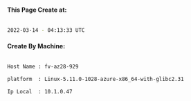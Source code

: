 
   
#### This Page Create at:

```bash

2022-03-14 - 04:13:33 UTC

```

#### Create By Machine:

```bash

Host Name : fv-az28-929

platform  : Linux-5.11.0-1028-azure-x86_64-with-glibc2.31

Ip Local  : 10.1.0.47

```

